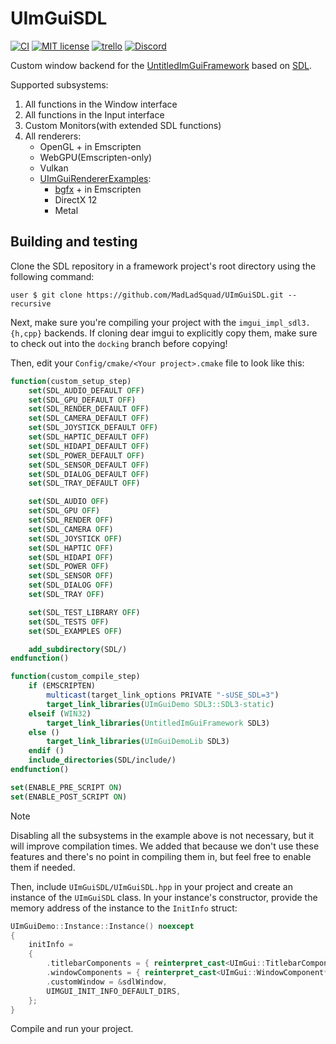 # UImGuiSDL

[![CI](https://github.com/MadLadSquad/UImGuiSDL/actions/workflows/ci.yml/badge.svg)](https://github.com/MadLadSquad/UImGuiSDL/actions/workflows/ci.yml)
[![MIT license](https://img.shields.io/badge/License-MIT-blue.svg)](https://lbesson.mit-license.org/)
[![trello](https://img.shields.io/badge/Trello-UDE-blue])](https://trello.com/b/HmfuRY2K/untitleddesktop)
[![Discord](https://img.shields.io/discord/717037253292982315.svg?label=&logo=discord&logoColor=ffffff&color=7389D8&labelColor=6A7EC2)](https://discord.gg/4wgH8ZE)

Custom window backend for the [UntitledImGuiFramework](https://github.com/MadLadSquad/UntitledImGuiFramework) based on 
[SDL](https://libsdl.org/).

Supported subsystems:

1. All functions in the Window interface
1. All functions in the Input interface
1. Custom Monitors(with extended SDL functions)
1. All renderers:
   - OpenGL + in Emscripten
   - WebGPU(Emscripten-only)
   - Vulkan
   - [UImGuiRendererExamples](https://github.com/MadLadSquad/UImGuiRendererExamples):
     - [bgfx](https://github.com/bkaradzic/bgfx) + in Emscripten
     - DirectX 12
     - Metal

## Building and testing
Clone the SDL repository in a framework project's root directory using the following command:
```
user $ git clone https://github.com/MadLadSquad/UImGuiSDL.git --recursive
```
Next, make sure you're compiling your project with the `imgui_impl_sdl3.{h,cpp}` backends. If cloning dear imgui to
explicitly copy them, make sure to check out into the `docking` branch before copying!

Then, edit your `Config/cmake/<Your project>.cmake` file to look like this:
```cmake
function(custom_setup_step)
    set(SDL_AUDIO_DEFAULT OFF)
    set(SDL_GPU_DEFAULT OFF)
    set(SDL_RENDER_DEFAULT OFF)
    set(SDL_CAMERA_DEFAULT OFF)
    set(SDL_JOYSTICK_DEFAULT OFF)
    set(SDL_HAPTIC_DEFAULT OFF)
    set(SDL_HIDAPI_DEFAULT OFF)
    set(SDL_POWER_DEFAULT OFF)
    set(SDL_SENSOR_DEFAULT OFF)
    set(SDL_DIALOG_DEFAULT OFF)
    set(SDL_TRAY_DEFAULT OFF)

    set(SDL_AUDIO OFF)
    set(SDL_GPU OFF)
    set(SDL_RENDER OFF)
    set(SDL_CAMERA OFF)
    set(SDL_JOYSTICK OFF)
    set(SDL_HAPTIC OFF)
    set(SDL_HIDAPI OFF)
    set(SDL_POWER OFF)
    set(SDL_SENSOR OFF)
    set(SDL_DIALOG OFF)
    set(SDL_TRAY OFF)

    set(SDL_TEST_LIBRARY OFF)
    set(SDL_TESTS OFF)
    set(SDL_EXAMPLES OFF)

    add_subdirectory(SDL/)
endfunction()

function(custom_compile_step)
    if (EMSCRIPTEN)
        multicast(target_link_options PRIVATE "-sUSE_SDL=3")
        target_link_libraries(UImGuiDemo SDL3::SDL3-static)
    elseif (WIN32)
        target_link_libraries(UntitledImGuiFramework SDL3)
    else ()
        target_link_libraries(UImGuiDemoLib SDL3)
    endif ()
    include_directories(SDL/include/)
endfunction()

set(ENABLE_PRE_SCRIPT ON)
set(ENABLE_POST_SCRIPT ON)
```

> [!NOTE]
> Disabling all the subsystems in the example above is not necessary, but it will improve compilation times. We added
> that because we don't use these features and there's no point in compiling them in, but feel free to enable them
> if needed.

Then, include `UImGuiSDL/UImGuiSDL.hpp` in your project and create an instance of the `UImGuiSDL` class. 
In your instance's constructor, provide the memory address of the instance to the `InitInfo` struct:
```cpp
UImGuiDemo::Instance::Instance() noexcept
{
    initInfo =
    {
        .titlebarComponents = { reinterpret_cast<UImGui::TitlebarComponent*>(&title) },
        .windowComponents = { reinterpret_cast<UImGui::WindowComponent*>(&demoWindow) },
        .customWindow = &sdlWindow,
        UIMGUI_INIT_INFO_DEFAULT_DIRS,
    };
}
```
Compile and run your project.
